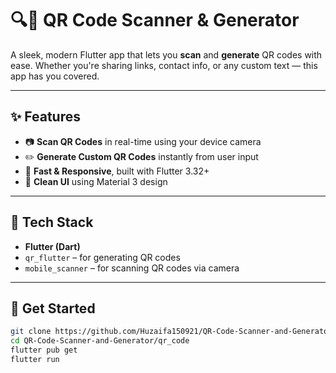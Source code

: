 # 🔍📱 QR Code Scanner & Generator

A sleek, modern Flutter app that lets you **scan** and **generate** QR codes with ease. Whether you're sharing links, contact info, or any custom text — this app has you covered.

---

## ✨ Features

- 📷 **Scan QR Codes** in real-time using your device camera  
- ✏️ **Generate Custom QR Codes** instantly from user input  
- 💾 **Fast & Responsive**, built with Flutter 3.32+  
- 🎨 **Clean UI** using Material 3 design

---

## 🔧 Tech Stack

- **Flutter (Dart)**  
- `qr_flutter` – for generating QR codes  
- `mobile_scanner` – for scanning QR codes via camera

---

## 🚀 Get Started

```bash
git clone https://github.com/Huzaifa150921/QR-Code-Scanner-and-Generator.git
cd QR-Code-Scanner-and-Generator/qr_code
flutter pub get
flutter run
